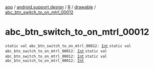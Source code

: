 [app](../../../index.md) / [android.support.design](../../index.md) / [R](../index.md) / [drawable](index.md) / [abc_btn_switch_to_on_mtrl_00012](.)

# abc_btn_switch_to_on_mtrl_00012

`static val abc_btn_switch_to_on_mtrl_00012: `[`Int`](https://kotlinlang.org/api/latest/jvm/stdlib/kotlin/-int/index.html)
`static val abc_btn_switch_to_on_mtrl_00012: `[`Int`](https://kotlinlang.org/api/latest/jvm/stdlib/kotlin/-int/index.html)
`static val abc_btn_switch_to_on_mtrl_00012: `[`Int`](https://kotlinlang.org/api/latest/jvm/stdlib/kotlin/-int/index.html)
`static val abc_btn_switch_to_on_mtrl_00012: `[`Int`](https://kotlinlang.org/api/latest/jvm/stdlib/kotlin/-int/index.html)